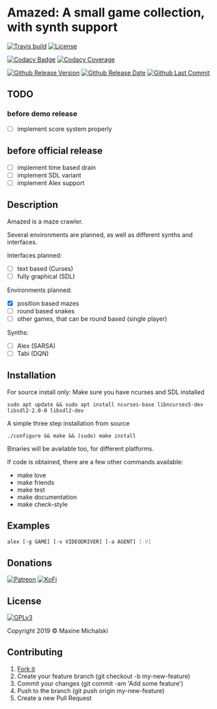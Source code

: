 # Amazed: A small game collection, with synth support

[![Travis build](https://img.shields.io/travis/maxine-red/alex.svg)](https://travis-ci.org/maxine-red/alex)
[![License](https://img.shields.io/github/license/maxine-red/alex.svg)](https://github.com/maxine-red/alex/blob/master/LICENSE)

[![Codacy Badge]()]()
[![Codacy Coverage]()]()

[![Github Release Version](https://img.shields.io/github/release/maxine-red/alex.svg)](https://github.com/maxine-red/alex/releases)
[![Github Release Date](https://img.shields.io/github/release-date/maxine-red/alex.svg)](https://github.com/maxine-red/alex/releases)
[![Github Last Commit](https://img.shields.io/github/last-commit/maxine-red/alex.svg)](https://github.com/maxine-red/alex)

## TODO

### before demo release
- [ ] implement score system properly

## before official release
- [ ] implement time based drain
- [ ] implement SDL variant
- [ ] implement Alex support

## Description

Amazed is a maze crawler.

Several environments are planned, as well as different synths and interfaces.

Interfaces planned:
- [ ] text based (Curses)
- [ ] fully graphical (SDL)

Environments planned:
- [x] position based mazes
- [ ] round based snakes
- [ ] other games, that can be round based (single player)

Synths:
- [ ] Alex (SARSA)
- [ ] Tabi (DQN)

## Installation

For source install only: Make sure you have ncurses and SDL installed

`sudo apt update && sudo apt install ncurses-base libncurses5-dev libsdl2-2.0-0
 libsdl2-dev`

A simple three step installation from source

`./configure && make && (sudo) make install`

Binaries will be available too, for different platforms.

If code is obtained, there are a few other commands available:
- make love
- make friends
- make test
- make documentation
- make check-style

## Examples

```bash
alex [-g GAME] [-v VIDEODRIVER] [-a AGENT] [-V]
```

## Donations

[![Patreon](https://img.shields.io/badge/Patreon-donate-orange.svg)](https://www.patreon.com/maxine_red)
[![KoFi](https://img.shields.io/badge/KoFi-donate-blue.svg)](https://ko-fi.com/maxinered)

## License

[![GPLv3](https://www.gnu.org/graphics/gplv3-127x51.png)](https://www.gnu.org/licenses/gpl-3.0.en.html)

Copyright 2019 :copyright: Maxine Michalski

## Contributing

1. [Fork it](https://github.com/maxine-red/rinforce++/fork)
1. Create your feature branch (git checkout -b my-new-feature)
1. Commit your changes (git commit -am 'Add some feature')
1. Push to the branch (git push origin my-new-feature)
1. Create a new Pull Request
